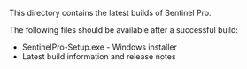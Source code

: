This directory contains the latest builds of Sentinel Pro.

The following files should be available after a successful build:
- SentinelPro-Setup.exe - Windows installer
- Latest build information and release notes